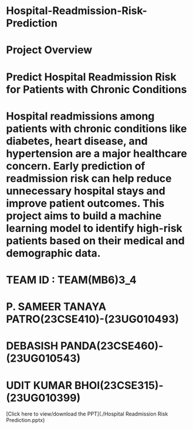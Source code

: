 # Hospital-Readmission-Risk-Prediction
# Project Overview
# Predict Hospital Readmission Risk for Patients with Chronic Conditions
# Hospital readmissions among patients with chronic conditions like diabetes, heart disease, and hypertension are a major healthcare concern. Early prediction of readmission risk can help reduce unnecessary hospital stays and improve patient outcomes. This project aims to build a machine learning model to identify high-risk patients based on their medical and demographic data.
# TEAM ID : TEAM(MB6)3_4
# P. SAMEER TANAYA PATRO(23CSE410)-(23UG010493)
# DEBASISH PANDA(23CSE460)-(23UG010543)
# UDIT KUMAR BHOI(23CSE315)-(23UG010399)

[Click here to view/download the PPT](./Hospital Readmission Risk Prediction.pptx)
